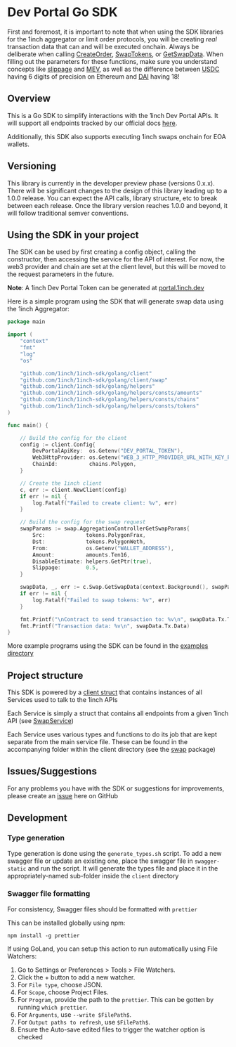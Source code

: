 # Dev Portal Go SDK

First and foremost, it is important to note that when using the SDK libraries for the 1inch aggregator or limit order protocols, you will be creating *real* transaction data that can and will be executed onchain. Always be  deliberate when calling [CreateOrder](https://github.com/1inch/1inch-sdk/blob/9703d3bf4a6d94ad64badd0e346a16d60a0c3509/golang/client/orderbook.go#L18-L18), [SwapTokens](https://github.com/1inch/1inch-sdk/blob/9703d3bf4a6d94ad64badd0e346a16d60a0c3509/golang/actions/swap.go#L21-L21), or [GetSwapData](https://github.com/1inch/1inch-sdk/blob/9703d3bf4a6d94ad64badd0e346a16d60a0c3509/golang/client/swap.go#L128-L128). When filling out the parameters for these functions, make sure you understand concepts like [slippage](https://medium.com/onomy-protocol/what-is-slippage-in-defi-62a0d068feb3) and [MEV](https://chain.link/education-hub/maximal-extractable-value-mev), as well as the difference between [USDC](https://etherscan.io/token/0xa0b86991c6218b36c1d19d4a2e9eb0ce3606eb48) having 6 digits of precision on Ethereum and [DAI](https://etherscan.io/token/0x6b175474e89094c44da98b954eedeac495271d0f) having 18! 

## Overview

This is a Go SDK to simplify interactions with the 1inch Dev Portal APIs. It will support all endpoints tracked by our official docs [here](https://portal.1inch.dev/documentation/authentication).

Additionally, this SDK also supports executing 1inch swaps onchain for EOA wallets. 

## Versioning

This library is currently in the developer preview phase (versions 0.x.x). There will be significant changes to the design of this library leading up to a 1.0.0 release. You can expect the API calls, library structure, etc to break between each release. Once the library version reaches 1.0.0 and beyond, it will follow traditional semver conventions. 

## Using the SDK in your project

The SDK can be used by first creating a config object, calling the constructor, then accessing the service for the API of interest. For now, the web3 provider and chain are set at the client level, but this will be moved to the request parameters in the future.

**Note**: A 1inch Dev Portal Token can be generated at [portal.1inch.dev](https://portal.1inch.dev)  

Here is a simple program using the SDK that will generate swap data using the 1inch Aggregator:

```go
package main

import (
	"context"
	"fmt"
	"log"
	"os"

	"github.com/1inch/1inch-sdk/golang/client"
	"github.com/1inch/1inch-sdk/golang/client/swap"
	"github.com/1inch/1inch-sdk/golang/helpers"
	"github.com/1inch/1inch-sdk/golang/helpers/consts/amounts"
	"github.com/1inch/1inch-sdk/golang/helpers/consts/chains"
	"github.com/1inch/1inch-sdk/golang/helpers/consts/tokens"
)

func main() {

	// Build the config for the client
	config := client.Config{
		DevPortalApiKey:  os.Getenv("DEV_PORTAL_TOKEN"),
		Web3HttpProvider: os.Getenv("WEB_3_HTTP_PROVIDER_URL_WITH_KEY_POLYGON"),
		ChainId:          chains.Polygon,
	}

	// Create the 1inch client
	c, err := client.NewClient(config)
	if err != nil {
		log.Fatalf("Failed to create client: %v", err)
	}

	// Build the config for the swap request
	swapParams := swap.AggregationControllerGetSwapParams{
		Src:             tokens.PolygonFrax,
		Dst:             tokens.PolygonWeth,
		From:            os.Getenv("WALLET_ADDRESS"),
		Amount:          amounts.Ten16,
		DisableEstimate: helpers.GetPtr(true),
		Slippage:        0.5,
	}

	swapData, _, err := c.Swap.GetSwapData(context.Background(), swapParams, false)
	if err != nil {
		log.Fatalf("Failed to swap tokens: %v", err)
	}

	fmt.Printf("\nContract to send transaction to: %v\n", swapData.Tx.To)
	fmt.Printf("Transaction data: %v\n", swapData.Tx.Data)
}
```

More example programs using the SDK can be found in the [examples directory]()

## Project structure

This SDK is powered by a [client struct](https://github.com/1inch/1inch-sdk/blob/9703d3bf4a6d94ad64badd0e346a16d60a0c3509/golang/client/client.go#L60-L60) that contains instances of all Services used to talk to the 1inch APIs

Each Service is simply a struct that contains all endpoints from a given 1inch API (see [SwapService](https://github.com/1inch/1inch-sdk/blob/9703d3bf4a6d94ad64badd0e346a16d60a0c3509/golang/client/swap.go#L11-L11))

Each Service uses various types and functions to do its job that are kept separate from the main service file. These can be found in the accompanying folder within the client directory (see the [swap](https://github.com/1inch/1inch-sdk/tree/9703d3bf4a6d94ad64badd0e346a16d60a0c3509/golang/client/swap) package) 

## Issues/Suggestions

For any problems you have with the SDK or suggestions for improvements, please create an [issue](https://github.com/1inch/1inch-sdk/issues) here on GitHub

## Development

### Type generation

Type generation is done using the `generate_types.sh` script. To add a new swagger file or update an existing one, place the swagger file in `swagger-static` and run the script. It will generate the types file and place it in the appropriately-named sub-folder inside the `client` directory

### Swagger file formatting
For consistency, Swagger files should be formatted with `prettier`

This can be installed globally using npm:

`npm install -g prettier`

If using GoLand, you can setup this action to run automatically using File Watchers:

1. Go to Settings or Preferences > Tools > File Watchers.
2. Click the + button to add a new watcher.
3. For `File type`, choose JSON.
4. For `Scope`, choose Project Files.
5. For `Program`, provide the path to the `prettier`. This can be gotten by running `which prettier`.
6. For `Arguments`, use `--write $FilePath$`.
7. For `Output paths to refresh`, use `$FilePath$`.
8. Ensure the Auto-save edited files to trigger the watcher option is checked
